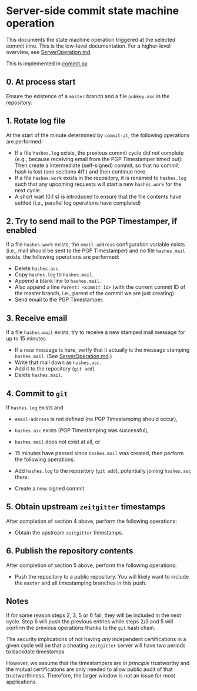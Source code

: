 # Server-side commit state machine operation

This documents the state machine operation triggered at the
selected commit time. This is the low-level documentation. For a
higher-level overview, see [ServerOperation.md](./ServerOperation.md).

This is implemented in [commit.py](../server/zeitgitter/commit.py).

## 0. At process start

Ensure the existence of a `master` branch and a file `pubkey.asc`
in the repository.

## 1. Rotate log file

At the start of the minute determined by `commit-at`, the following
operations are performed:

- If a file `hashes.log` exists, the previous commit cycle did not
  complete (e.g., because receiving email from the PGP Timestamper timed
  out): Then create a intermediate (self-signed) commit, so that no
  commit hash is lost (see sections 4ff.) and then continue here.
- If a file `hashes.work` exists in the repository, it is renamed to
  `hashes.log` such that any upcoming requests will start a new
  `hashes.work` for the next cycle.
- A short wait (0.1 s) is introduced to ensure that the file contents have
  settled (i.e., parallel log operations have completed)

## 2. Try to send mail to the PGP Timestamper, if enabled

If a file `hashes.work` exists, the `email-address` configuration 
variable exists (i.e., mail should be sent to the PGP Timestamper) and 
*no* file `hashes.mail` exists, the following operations are performed:

- Delete `hashes.asc`.
- Copy `hashes.log` to `hashes.mail`.
- Append a blank line to `hashes.mail`.
- Also append a line `Parent: <commit id>` (with the current commit ID
  of the master branch, i.e., parent of the commit we are just creating)
- Send email to the PGP Timestamper.

## 3. Receive email

If a file `hashes.mail` exists, try to receive a new stamped mail message
for up to 15 minutes.

- If a new message is here, verify that it actually is the message
  stamping `hashes.mail`. (See [ServerOperation.md](./ServerOperation.md).)
- Write that mail down as `hashes.asc`.
- Add it to the repository (`git add`).
- Delete `hashes.mail`.

## 4. Commit to `git`

If `hashes.log` exists and
- `email-address` is not defined (no PGP Timestamping should occur),
- `hashes.asc` exists (PGP Timestamping was successful),
- `hashes.mail` does not exist at all, or
- 15 minutes have passed since `hashes.mail` was created,
then perform the following operations:

- Add `hashes.log` to the repository (`git add`), potentially joining
  `hashes.asc` there.
- Create a new signed commit

## 5. Obtain upstream `zeitgitter` timestamps

After completion of section 4 above, perform the following operations:

- Obtain the upstream `zeitgitter` timestamps.

## 6. Publish the repository contents

After completion of section 5 above, perform the following operations:

- Push the repository to a public repository. You will likely want to
  include the `master` and all timestamping branches in this push.

## Notes

If for some reason steps 2, 3, 5 or 6 fail, they will be included in 
the next cycle. Step 6 will push the previous entries while steps 2/3 
and 5 will confirm the previous operations thanks to the `git` hash 
chain.

The security implications of not having *any* independent 
certifications in a given cycle will be that a cheating `zeitgitter` server 
will have two periods to backdate timestamps.

However, we assume that the timestampers are *in principle* trustworthy 
and the mutual certifications are only needed to allow public audit of 
that trustworthiness. Therefore, the larger window is not an issue for
most applications.
